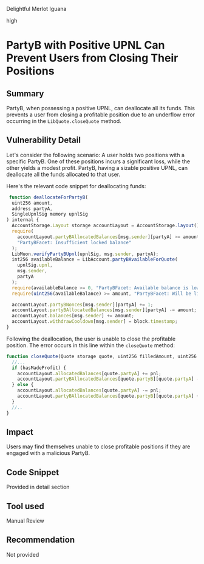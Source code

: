 Delightful Merlot Iguana

high

# PartyB with Positive UPNL Can Prevent Users from Closing Their Positions
## Summary

PartyB, when possessing a positive UPNL, can deallocate all its funds. This prevents a user from closing a profitable
position due to an underflow error occurring in the `LibQuote.closeQuote` method.

## Vulnerability Detail

Let's consider the following scenario: A user holds two positions with a specific PartyB. One of these positions incurs
a significant loss, while the other yields a modest profit. PartyB, having a sizable positive
UPNL, can deallocate all the funds allocated to that user.

Here's the relevant code snippet for deallocating funds:

```ts
 function deallocateForPartyB(
  uint256 amount,
  address partyA,
  SingleUpnlSig memory upnlSig
) internal {
  AccountStorage.Layout storage accountLayout = AccountStorage.layout();
  require(
    accountLayout.partyBAllocatedBalances[msg.sender][partyA] >= amount,
    "PartyBFacet: Insufficient locked balance"
  );
  LibMuon.verifyPartyBUpnl(upnlSig, msg.sender, partyA);
  int256 availableBalance = LibAccount.partyBAvailableForQuote(
    upnlSig.upnl,
    msg.sender,
    partyA
  );
  require(availableBalance >= 0, "PartyBFacet: Available balance is lower than zero");
  require(uint256(availableBalance) >= amount, "PartyBFacet: Will be liquidatable");

  accountLayout.partyBNonces[msg.sender][partyA] += 1;
  accountLayout.partyBAllocatedBalances[msg.sender][partyA] -= amount;
  accountLayout.balances[msg.sender] += amount;
  accountLayout.withdrawCooldown[msg.sender] = block.timestamp;
}
```

Following the deallocation, the user is unable to close the profitable position. The error occurs in this line within
the `closeQuote` method:

```ts
function closeQuote(Quote storage quote, uint256 filledAmount, uint256 closedPrice) internal {
  //...
  if (hasMadeProfit) {
    accountLayout.allocatedBalances[quote.partyA] += pnl;
    accountLayout.partyBAllocatedBalances[quote.partyB][quote.partyA] -= pnl;  // This line will throw an error!
  } else {
    accountLayout.allocatedBalances[quote.partyA] -= pnl;
    accountLayout.partyBAllocatedBalances[quote.partyB][quote.partyA] += pnl;
  }
  //..
}
```


## Impact

Users may find themselves unable to close profitable positions if they are engaged with a malicious PartyB.

## Code Snippet

Provided in detail section

## Tool used

Manual Review

## Recommendation

Not provided